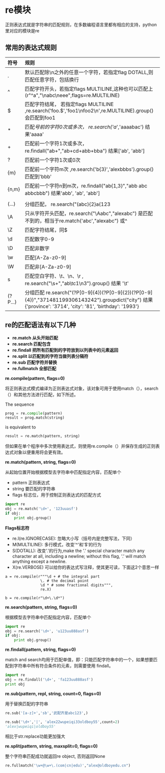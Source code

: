 # re模块

正则表达式就是字符串的匹配规则，在多数编程语言里都有相应的支持，python里对应的模块是re

## 常用的表达式规则

| 符号 | 规则 |
|:-- |:-- |
| . | 默认匹配除\n之外的任意一个字符，若指定flag DOTALL,则匹配任意字符，包括换行 |
| ^ | 匹配字符开头，若指定flags MULTILINE,这种也可以匹配上(r"^a","\nabc\neee",flags=re.MULTILINE) |
| $ | 匹配字符结尾， 若指定flags MULTILINE ,re.search('foo.$','foo1\nfoo2\n',re.MULTILINE).group() 会匹配到foo1 |
| * | 匹配*号前的字符0次或多次， re.search('a*','aaaabac')  结果'aaaa' |
| + | 匹配前一个字符1次或多次，re.findall("ab+","ab+cd+abb+bba") 结果['ab', 'abb']|
| ? | 匹配前一个字符1次或0次 | ,re.search('b?','alex').group() 匹配b 0次
| {m} | 匹配前一个字符m次 ,re.search('b{3}','alexbbbs').group()  匹配到'bbb' |
| {n,m} | 匹配前一个字符n到m次，re.findall("ab{1,3}","abb abc abbcbbb") 结果'abb', 'ab', 'abb'] |
| | | 匹配|左或|右的字符，re.search("abc|ABC","ABCBabcCD").group() 结果'ABC' |
| (...) | 分组匹配， re.search("(abc){2}a(123|45)", "abcabca456c").group() 结果为'abcabca45' |
| \A | 只从字符开头匹配，re.search("\Aabc","alexabc") 是匹配不到的，相当于re.match('abc',"alexabc") 或^ |
| \Z | 匹配字符结尾，同$ |
| \d | 匹配数字0-9 |
| \D | 匹配非数字 |
| \w | 匹配[A-Za-z0-9] |
| \W | 匹配非[A-Za-z0-9] |
| s | 匹配空白字符、\t、\n、\r , re.search("\s+","ab\tc1\n3").group() 结果 '\t'|
| (?P<name>...) | 分组匹配 re.search("(?P<province>[0-9]{4})(?P<city>[0-9]{2})(?P<birthday>[0-9]{4})","371481199306143242").groupdict("city") 结果{'province': '3714', 'city': '81', 'birthday': '1993'}|


## re的匹配语法有以下几种
* **re.match 从头开始匹配**
* **re.search 匹配包含**
* **re.findall 把所有匹配到的字符放到以列表中的元素返回**
* **re.split 以匹配到的字符当做列表分隔符**
* **re.sub 匹配字符并替换**
* **re.fullmatch 全部匹配**

**re.compile(pattern, flags=0)**

将正则表达式模式编译为正则表达式对象，该对象可用于使用match（），search（）和其他方法进行匹配，如下所述。

The sequence

```python
prog = re.compile(pattern)
result = prog.match(string)
```

is equivalent to

```python
result = re.match(pattern, string)
```

但如果在单个程序中多次使用表达式，则使用re.compile（）并保存生成的正则表达式对象以便重用将会更有效。

**re.match(pattern, string, flags=0)**

从起始位置开始根据模型去字符串中匹配指定内容，匹配单个

* pattern 正则表达式
* string 要匹配的字符串
* flags 标志位，用于控制正则表达式的匹配方式

```python
import re
obj = re.match('\d+', '123uuasf')
if obj:
    print obj.group()
```

**Flags标志符**

* re.I(re.IGNORECASE): 忽略大小写（括号内是完整写法，下同）
* M(MULTILINE): 多行模式，改变'^'和'$'的行为
* S(DOTALL): 改变'.'的行为,make the '.' special character match any character at all, including a newline; without this flag, '.' will match anything except a newline.
* X(re.VERBOSE) 可以给你的表达式写注释，使其更可读，下面这2个意思一样


```
a = re.compile(r"""\d + # the integral part
                \. # the decimal point
                \d * # some fractional digits""",
                re.X)

b = re.compile(r"\d+\.\d*")

```

**re.search(pattern, string, flags=0)**

根据模型去字符串中匹配指定内容，匹配单个

```python
import re
obj = re.search('\d+', 'u123uu888asf')
if obj:
    print obj.group()
```

**re.findall(pattern, string, flags=0)**

match and search均用于匹配单值，即：只能匹配字符串中的一个，如果想要匹配到字符串中所有符合条件的元素，则需要使用 findall。

```python
import re
obj = re.findall('\d+', 'fa123uu888asf')
print obj
```

**re.sub(pattern, repl, string, count=0, flags=0)**

用于替换匹配的字符串

```python
re.sub('[a-z]+','sb','武配齐是abc123',)

re.sub('\d+','|', 'alex22wupeiqi33oldboy55',count=2)
'alex|wupeiqi|oldboy55'
```

相比于str.replace功能更加强大


**re.split(pattern, string, maxsplit=0, flags=0)**

整个字符串匹配成功就返回re object, 否则返回None

```python
re.fullmatch('\w+@\w+\.(com|cn|edu)',"alex@oldboyedu.cn")
```
